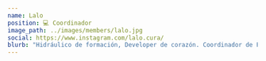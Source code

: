 ```yaml
---
name: Lalo
position: 💻 Coordinador
image_path: ../images/members/lalo.jpg
social: https://www.instagram.com/lalo.cura/
blurb: "Hidráulico de formación, Developer de corazón. Coordinador de Future Lab y experto en hardware con interés en IoT, Arduinista y estudiante de Maestria."
---
```

